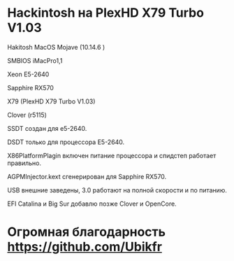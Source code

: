 # Hackintosh на PlexHD X79 Turbo V1.03

Hakitosh MacOS Mojave (10.14.6 )

SMBIOS iMacPro1,1

Xeon E5-2640

Sapphire RX570

X79 (PlexHD X79 Turbo V1.03)

Clover (r5115)

SSDT создан для e5-2640.

DSDT только для процессора E5-2640.

X86PlatformPlagin включен питание процессора и спидстеп работает правильно.

AGPMInjector.kext сгенерирован для Sapphire RX570.

USB внешние заведены, 3.0 работают на полной скорости и по питанию.

EFI Catalina и Big Sur добавлю позже Clover и OpenCore.

# Огромная благодарность https://github.com/Ubikfr
